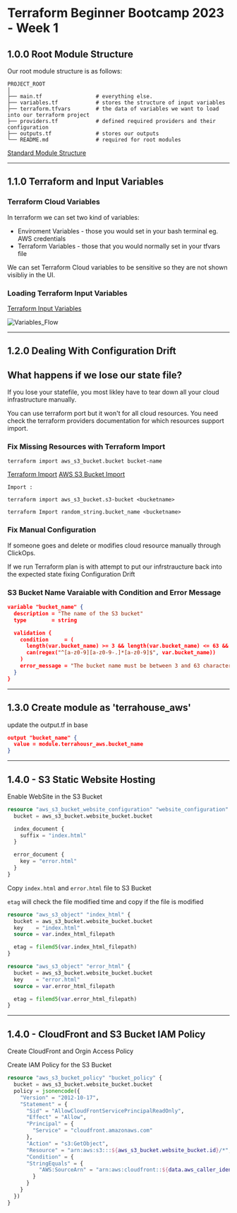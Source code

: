 # Terraform Beginner Bootcamp 2023 - Week 1

## 1.0.0 Root Module Structure

Our root module structure is as follows:

```
PROJECT_ROOT
│
├── main.tf                 # everything else.
├── variables.tf            # stores the structure of input variables
├── terraform.tfvars        # the data of variables we want to load into our terraform project
├── providers.tf            # defined required providers and their configuration
├── outputs.tf              # stores our outputs
└── README.md               # required for root modules
```

[Standard Module Structure](https://developer.hashicorp.com/terraform/language/modules/develop/structure)

---

## 1.1.0 Terraform and Input Variables

### Terraform Cloud Variables

In terraform we can set two kind of variables:
- Enviroment Variables - those you would set in your bash terminal eg. AWS credentials
- Terraform Variables - those that you would normally set in your tfvars file

We can set Terraform Cloud variables to be sensitive so they are not shown visibliy in the UI.

### Loading Terraform Input Variables

[Terraform Input Variables](https://developer.hashicorp.com/terraform/language/values/variables)

![Variables_Flow](https://github.com/ganeshpondy/terraform-beginner-bootcamp-2023/assets/18094905/3dcdfa00-6d2e-4b9c-be70-8a743b75429c)


---

## 1.2.0 Dealing With Configuration Drift

## What happens if we lose our state file?

If you lose your statefile, you most likley have to tear down all your cloud infrastructure manually.

You can use terraform port but it won't for all cloud resources. You need check the terraform providers documentation for which resources support import.

### Fix Missing Resources with Terraform Import

`terraform import aws_s3_bucket.bucket bucket-name`

[Terraform Import](https://developer.hashicorp.com/terraform/cli/import)
[AWS S3 Bucket Import](https://registry.terraform.io/providers/hashicorp/aws/latest/docs/resources/s3_bucket#import)

``` TF
Import :

terraform import aws_s3_bucket.s3-bucket <bucketname>

terraform Import random_string.bucket_name <bucketname>

```

### Fix Manual Configuration

If someone goes and delete or modifies cloud resource manually through ClickOps. 

If we run Terraform plan is with attempt to put our infrstraucture back into the expected state fixing Configuration Drift



### S3 Bucket Name Varaiable with Condition and Error Message 

``` JSON
variable "bucket_name" {
  description = "The name of the S3 bucket"
  type        = string

  validation {
    condition     = (
      length(var.bucket_name) >= 3 && length(var.bucket_name) <= 63 && 
      can(regex("^[a-z0-9][a-z0-9-.]*[a-z0-9]$", var.bucket_name))
    )
    error_message = "The bucket name must be between 3 and 63 characters, start and end with a lowercase letter or number, and can contain only lowercase letters, numbers, hyphens, and dots."
  }
}
```

---

## 1.3.0 Create module as 'terrahouse_aws'

update the output.tf in base 

```json
output "bucket_name" {
  value = module.terrahousr_aws.bucket_name
}
```
---

## 1.4.0 - S3 Static Website Hosting

Enable WebSite in the S3 Bucket

``` tf
resource "aws_s3_bucket_website_configuration" "website_configuration" {
  bucket = aws_s3_bucket.website_bucket.bucket

  index_document {
    suffix = "index.html"
  }

  error_document {
    key = "error.html"
  }
}

```

Copy `index.html` and `error.html` file to S3 Bucket

`etag` will check the file modified time and copy if the file is modified

``` tf
resource "aws_s3_object" "index_html" {
  bucket = aws_s3_bucket.website_bucket.bucket
  key    = "index.html"
  source = var.index_html_filepath

  etag = filemd5(var.index_html_filepath)   
}

resource "aws_s3_object" "error_html" {
  bucket = aws_s3_bucket.website_bucket.bucket
  key    = "error.html"
  source = var.error_html_filepath

  etag = filemd5(var.error_html_filepath)
}
```

---

## 1.4.0 - CloudFront and S3 Bucket IAM Policy

Create CloudFront and Orgin Access Policy

Create IAM Policy for the S3 Bucket 

``` tf
resource "aws_s3_bucket_policy" "bucket_policy" {
  bucket = aws_s3_bucket.website_bucket.bucket
  policy = jsonencode({
    "Version" = "2012-10-17",
    "Statement" = {
      "Sid" = "AllowCloudFrontServicePrincipalReadOnly",
      "Effect" = "Allow",
      "Principal" = {
        "Service" = "cloudfront.amazonaws.com"
      },
      "Action" = "s3:GetObject",
      "Resource" = "arn:aws:s3:::${aws_s3_bucket.website_bucket.id}/*",
      "Condition" = {
      "StringEquals" = {
          "AWS:SourceArn" = "arn:aws:cloudfront::${data.aws_caller_identity.current.account_id}:distribution/${aws_cloudfront_distribution.s3_distribution.id}"
        }
      }
    }
  })
}
```




